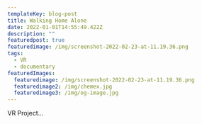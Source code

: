 ```yaml
---
templateKey: blog-post
title: Walking Home Alone
date: 2022-01-01T14:55:49.422Z
description: ""
featuredpost: true
featuredimage: /img/screenshot-2022-02-23-at-11.19.36.png
tags:
  - VR
  - documentary
featuredImages:
  featuredimage: /img/screenshot-2022-02-23-at-11.19.36.png
  featuredimage2: /img/chemex.jpg
  featuredimage3: /img/og-image.jpg
---
```

VR Project...